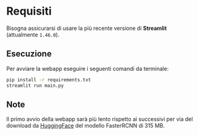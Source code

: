 # Requisiti

Bisogna assicurarsi di usare la più recente versione di **Streamlit** (attualmente `1.46.0`).

## Esecuzione

Per avviare la webapp eseguire i seguenti comandi da terminale:  

```bash
pip install -r requirements.txt
streamlit run main.py
```

## Note

Il primo avvio della webapp sarà più lento rispetto ai successivi per via del download da [HuggingFace](https://huggingface.co/) del modello FasterRCNN di 315 MB.
